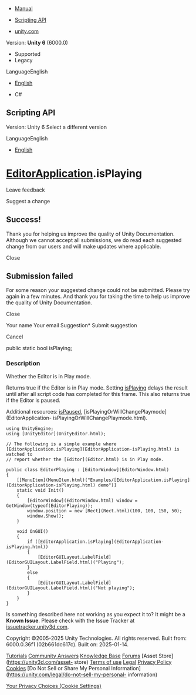 [ ]()

  * [Manual](../Manual/index.html)
  * [Scripting API](../ScriptReference/index.html)

  * [unity.com](https://unity.com/)

Version: **Unity 6** (6000.0)

  * Supported
  * Legacy

LanguageEnglish

  * [English]()

  * C#

[ ](https://docs.unity3d.com)

## Scripting API

Version: Unity 6 Select a different version

LanguageEnglish

  * [English]()

#  [EditorApplication](EditorApplication.html).isPlaying

Leave feedback

Suggest a change

## Success!

Thank you for helping us improve the quality of Unity Documentation. Although
we cannot accept all submissions, we do read each suggested change from our
users and will make updates where applicable.

Close

## Submission failed

For some reason your suggested change could not be submitted. Please <a>try
again</a> in a few minutes. And thank you for taking the time to help us
improve the quality of Unity Documentation.

Close

Your name Your email Suggestion* Submit suggestion

Cancel

[ ]()

public static bool isPlaying;

### Description

Whether the Editor is in Play mode.

Returns true if the Editor is in Play mode. Setting
[isPlaying](EditorApplication-isPlaying.html) delays the result until after
all script code has completed for this frame. This also returns true if the
Editor is paused.  
  
Additional resources: [isPaused](EditorApplication-isPaused.html),
[isPlayingOrWillChangePlaymode](EditorApplication-
isPlayingOrWillChangePlaymode.html).

    
    
    using UnityEngine;
    using [UnityEditor](UnityEditor.html);  
      
    // The following is a simple example where [EditorApplication.isPlaying](EditorApplication-isPlaying.html) is watched to
    // report whether the [Editor](Editor.html) is in Play mode.  
      
    public class EditorPlaying : [EditorWindow](EditorWindow.html)
    {
        [[MenuItem](MenuItem.html)("Examples/[EditorApplication.isPlaying](EditorApplication-isPlaying.html) demo")]
        static void Init()
        {
            [EditorWindow](EditorWindow.html) window = GetWindow(typeof(EditorPlaying));
            window.position = new [Rect](Rect.html)(100, 100, 150, 50);
            window.Show();
        }  
      
        void OnGUI()
        {
            if ([EditorApplication.isPlaying](EditorApplication-isPlaying.html))
            {
                [EditorGUILayout.LabelField](EditorGUILayout.LabelField.html)("Playing");
            }
            else
            {
                [EditorGUILayout.LabelField](EditorGUILayout.LabelField.html)("Not playing");
            }
        }
    }
    

Is something described here not working as you expect it to? It might be a
**Known Issue**. Please check with the Issue Tracker at
[issuetracker.unity3d.com](https://issuetracker.unity3d.com).

Copyright ©2005-2025 Unity Technologies. All rights reserved. Built from:
6000.0.36f1 (02b661dc617c). Built on: 2025-01-14.

[Tutorials](https://unity3d.com/learn) [Community
Answers](https://answers.unity3d.com) [Knowledge
Base](https://support.unity3d.com/hc/en-us)
[Forums](https://forum.unity3d.com) [Asset Store](https://unity3d.com/asset-
store) [Terms of use](https://docs.unity3d.com/Manual/TermsOfUse.html)
[Legal](https://unity.com/legal) [Privacy
Policy](https://unity.com/legal/privacy-policy)
[Cookies](https://unity.com/legal/cookie-policy) [Do Not Sell or Share My
Personal Information](https://unity.com/legal/do-not-sell-my-personal-
information)

[Your Privacy Choices (Cookie Settings)](javascript:void\(0\);)

